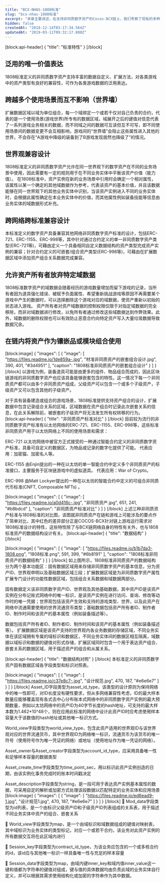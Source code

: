 ```yaml
---
title: "BCX-NHAS-1808标准"
slug: "bcx-nhas-1808标准"
excerpt: "本章主要讲述，在支持非同质数字资产的Cocos-BCX链上，我们考察了现有的多种非同质数字资产标准，并结合游戏行业需求定义了BCX-NHAS-1808非同质数字资产标准用于规范所有将在BCX链上发布和流通的非同质数字资产。"
hidden: false
createdAt: "2018-12-14T03:17:34.564Z"
updatedAt: "2019-03-11T09:32:17.800Z"
---
```

[block:api-header]
{
  "title": "标准特性"
}
[/block]
## 泛用的唯一价值表达

1808标准定义的非同质数字资产支持丰富的数据自定义、扩展方法，对各类游戏中的资产类型有良好的兼容性，可作为各类游戏数据的泛用表达。


## 跨越多个使用场景而互不影响（世界墙）

扩展数据区域以域为单位组合，每一个域绑定一个或若干仅对自己负责的合约，代表的是一个使用场景(游戏世界)所专有的数据区域，域展开之后的键值对信息代表了一系列游戏业务相关的数据，而不同域之间的数据可互读但互不可写，即不同使用场景间的数据变更不会互相影响，游戏间的“世界墙”会阻止这些属性进入其他的世界，不会存在“A游戏中降级的装备到了B游戏发现居然也降级了”的情况。


## 世界观兼容设计

1808标准定义的非同质数字资产允许在同一世界观下的数字资产在不同的业务场景中使用，因此需要有一定的规则用于在不同业务实体中平衡该资产价值（能力值）。 
在1808标准中，资产实例在新的业务场景中引用时会确定一个相对属性，该属性以某一个确定的其他域数据作为参考，代表该资产的基本价值，并且该数据能够在同一世界观下的其他业务实体中识别，当该资产实例进入不同的业务实体时，会根据此属性确定在本业务实体中的价值，而其他属性例如装备技能等信息由业务实体的域数据形式补充。


## 跨网络跨标准兼容设计

本标准定义的数字资产具备兼容其他网络非同质数字资产标准的设计，包括ERC-721、ERC-1155、ERC-998等，其中针对通过合约定义的单一非同质数字资产类型(ERC-721等)，可藉由定义一个具备相同自定义数据结构的资产类型完成资产实例的兼容；针对合约定义的可嵌套/组合资产类型(ERC-998等)，可藉由在扩展数据区域中添加资产组合关系数据完成兼容。


## 允许资产所有者放弃特定域数据

1808标准数字资产的域数据会随着经历的游戏数量增加而留下游戏的记录，当所有者因为道具强化错误、被赋予负面属性、希望重新挑战游戏等原因不再需要某个游戏中产生的数据时，可以选择删除这个游戏对应的域数据，使资产重新以初始的状态进入游戏。
资产所有者对资产域数据的控制权限仅限于对指定域数据的完全移除，而非对域数据进行修改，以免所有者通过修改这些域数据达到作弊效果。此外，域数据的删除权限也可以有效防止恶意合约向特定资产写入大量垃圾数据导致数据冗余。


## 在链内将资产作为镶嵌品或模块组合使用

[block:image]
{
  "images": [
    {
      "image": [
        "https://files.readme.io/1de859a-.jpg",
        "材准非同质资产的嵌套组合设计.jpg",
        390,
        401,
        "#3d4951"
      ],
      "caption": "1808标准非同质资产的嵌套组合设计"
    }
  ]
}
[/block]
以游戏为例，装备道具可能是由更多的组件、物品组合而成的，因此区块链游戏的非同质数字资产也应该具备能够嵌套包含的特性。这一情况下每一个非同质资产都可以由多个非同质资产组成，父级资产可以包含一个或多个子级资产，子级资产又可以包含其他的子级资产。 

对于具有装备建造或组合的游戏场景，1808标准提供支持资产组合的设计，扩展数据中包含记录组合关系的区域，区域数据在资产组合时记录此次嵌套关系的信息，在此关系解除前，被嵌套的子级资产将无法发生所有权转移的行为。
[block:api-header]
{
  "title": "非同质资产标准对比"
}
[/block]
目前较为流行的非同质数字资产标准有以太坊网络的ERC-721、ERC-1155、ERC-998等，这些标准非同质资产用于以太坊网络上不同的使用场景和需求：

ERC-721
以太坊网络中被官方正式接受的一种通过智能合约定义的非同质数字资产标准，具备可自定义的数据区，为物品或记录的数字化提供了可能。 代表应用：加密猫、加密名人等。

ERC-1155
由Enjin提出的一种在以太坊的单一智能合约中定义多个非同质资产的标准接口，主要服务于区块链游戏中的虚拟道具。 代表应用：War of Crypto。

ERC-998
由Matt Lockyer提出的一种在以太坊的智能合约中定义的可组合非同质代币标准(CNFT, Composable NFTs) 。

[block:image]
{
  "images": [
    {
      "image": [
        "https://files.readme.io/a0d416c-.jpg",
        "非同质资产.jpg",
        651,
        241,
        "#b8bdcd"
      ],
      "caption": "非同质资产标准对比"
    }
  ]
}
[/block]
上述三种非同质资产标准与1808标准的对比图，该图就非同质资产在链和游戏上可能涉及的要点作了简单对比，其中红色的差异部分正是COCOS-BCX针对链上游戏运行需求对1808标准设计的特性，这些特性除了与BCX链网络自身的特性有关外，也与1808标准资产的数据结构设计有关。
[block:api-header]
{
  "title": "数据结构"
}
[/block]

[block:image]
{
  "images": [
    {
      "image": [
        "https://files.readme.io/b1b7da3-1808.png",
        "1808标准.png",
        591,
        399,
        "#6b8191"
      ],
      "caption": "1808标准非同质资产的数据结构"
    }
  ]
}
[/block]
如上图所示，1808标准非同质资产的数据结构分为两个基本功能区：固有数据区域用来存储非同质数字资产的基本信息，分为资产ID、世界观申明以及基础数据区域三段；扩展数据区域是为非同质数字资产属性扩展专门设计的功能性数据区域，包括组合关系数据和域数据两部分。

固有数据定义该非同质数字资产ID、世界观及其他基础数据，其中资产ID是该资产实例在分布记账式网络中的唯一标识，是该资产实例在进行访问、查询、修改等动作时的唯一凭据；世界观包括该资产生效和支持的游戏类型、世界，以及此资产在网络中流通需要使用的世界流通货币类型；基础数据包括资产所有者ID、制作者ID、制作时间和该资产的基本属性（例如装备描述等）。

数据包括资产所有者ID、制作者ID、制作时间和该资产的基本属性（例如装备描述等）。 扩展数据区域是该资产支持的世界观内各业务数据的存储区域，不同业务实体在该区域拥有专属的域标识和数据区，不同业务实体间的数据区相互隔离，域数据以域标识和数据的键值对形式存储，扩展区域同时包含一个用于表达资产组合、嵌套关系的数据区域，用于描述资产的组合和从属关系。

[block:api-header]
{
  "title": "数据结构对照"
}
[/block]
本标准定义的非同质数字资产固有数据区域各字段类型和标识对照表。

[block:image]
{
  "images": [
    {
      "image": [
        "https://files.readme.io/c37e8c7-.jpg",
        "设计规范.jpg",
        470,
        187,
        "#e6e6e7"
      ]
    }
  ]
}
[/block]
Asset_ID字段类型为asset_id_type，该类型的设计原则为保持网络中的唯一性即可，对ID长度没有硬性要求，但从多网络兼容性考虑，ID的最大样本数量应能够覆盖现有各式去中心分布账本式网络中的非同质数字资产实例的最大预期数量，例如以太坊网络中的资产ID为40字节长度的hash地址，可支持的最大样本数为1.462*10^48个，则在应用此标准的网络中设计此资产ID时应考虑使用样本容量大于该数值的hash地址或其他唯一标识方式。

World_view字段类型为world_view_type，包含此资产适用的世界观ID与该世界观对应的世界流通货币，其中世界观ID为网络唯一标识，流通货币为该货币的唯一符号（使用符号作为唯一凭证的网络）或地址（使用地址作为唯一凭证的网络）。

Asset_owner与Asset_creator字段类型为account_id_type，应采用具备唯一性和足够样本容量的数据类型

Asset_create_time字段类型为time_point_sec，用以标识此资产实例创造的日期，由该实例化事务完成时的账本时间戳决定

Asset_description字段类型为string，是一段可用于表达资产实例基本属性的数据，可采用自定的解析或加密方式处理该段数据以匹配特定的业务实体和应用场景
[block:image]
{
  "images": [
    {
      "image": [
        "https://files.readme.io/ed6ead9-1.jpg",
        "设计规范1.jpg",
        470,
        187,
        "#e6e6e7"
      ]
    }
  ]
}
[/block]
	Mod_data字段类型为id列表，是一个由标识父级资产ID和子级资产ID列表组成的关系表，用于描述不同业务实体中资产的组合、嵌套关系

	World_view字段类型为map，是一个由域标识和域数据组成的键值对映射表，其中域标识为业务实体的类型标记，对应一个或若干合约，该业务对此资产实例的所有数据交互将在此区域内进行

	Session_key字段类型为contract_id_type，为该业务应包含的一个或多核合约的id，该id应与其他唯一标识一样具备唯一性与充足的样本容量

	Session_data字段类型为map，由域内键inner_key和域内值inner_value这一键和值都为字符串的键值对组成，键与值的具体数据均由负责此域的业务实体自行定义，并可以根据其需求使用结构化或加密的字符串作为其中数据。